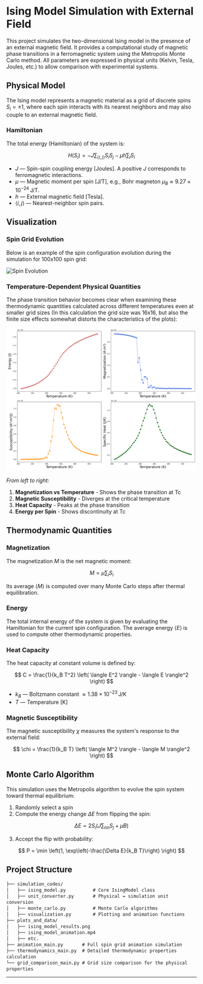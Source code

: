 # Ising Model Simulation with External Field

This project simulates the two-dimensional Ising model in the presence of an external magnetic field. It provides a computational study of magnetic phase transitions in a ferromagnetic system using the Metropolis Monte Carlo method. All parameters are expressed in physical units (Kelvin, Tesla, Joules, etc.) to allow comparison with experimental systems.

## Physical Model

The Ising model represents a magnetic material as a grid of discrete spins $S_i = \pm 1$, where each spin interacts with its nearest neighbors and may also couple to an external magnetic field.

### Hamiltonian

The total energy (Hamiltonian) of the system is:

$$
H(S_i) = -J \sum_{\langle i,j \rangle} S_i S_j - \mu h \sum_i S_i
$$

- $J$ — Spin-spin coupling energy [Joules]. A positive $J$ corresponds to ferromagnetic interactions.
- $\mu$ — Magnetic moment per spin [J/T], e.g., Bohr magneton $\mu_B \approx 9.27 \times 10^{-24} \, \text{J/T}$.
- $h$ — External magnetic field [Tesla].
- $\langle i,j \rangle$ — Nearest-neighbor spin pairs.

## Visualization

### Spin Grid Evolution

Below is an example of the spin configuration evolution during the simulation for 100x100 spin grid:

![Spin Evolution](https://media3.giphy.com/media/v1.Y2lkPTc5MGI3NjExdHdhbmR4cTQ3Z3h3cndjajd5cGVyaXp6OWpycDVtZ3F2b2s5bHYzNiZlcD12MV9pbnRlcm5hbF9naWZfYnlfaWQmY3Q9Zw/rx9YjGBgdHqDKvZt2c/giphy.gif)

### Temperature-Dependent Physical Quantities

The phase transition behavior becomes clear when examining these thermodynamic quantities calculated across different temperatures even at smaller grid sizes (In this calculation the grid size was 16x16, but also the finite size effects somewhat distorts the characteristics of the plots):

![Thermodynamic Quantities](plots_and_animations/ising_model_results.png)

*From left to right:*
1. **Magnetization vs Temperature** - Shows the phase transition at Tc
2. **Magnetic Susceptibility** - Diverges at the critical temperature
3. **Heat Capacity** - Peaks at the phase transition
4. **Energy per Spin** - Shows discontinuity at Tc

## Thermodynamic Quantities

### Magnetization

The magnetization $M$ is the net magnetic moment:

$$
M = \mu \sum_i S_i
$$

Its average $\langle M \rangle$ is computed over many Monte Carlo steps after thermal equilibration.

### Energy

The total internal energy of the system is given by evaluating the Hamiltonian for the current spin configuration. The average energy $\langle E \rangle$ is used to compute other thermodynamic properties.

### Heat Capacity

The heat capacity at constant volume is defined by:

$$
C = \frac{1}{k_B T^2} \left( \langle E^2 \rangle - \langle E \rangle^2 \right)
$$

- $k_B$ — Boltzmann constant $\approx 1.38 \times 10^{-23} \, \text{J/K}$
- $T$ — Temperature [K]

### Magnetic Susceptibility

The magnetic susceptibility $\chi$ measures the system's response to the external field:

$$
\chi = \frac{1}{k_B T} \left( \langle M^2 \rangle - \langle M \rangle^2 \right)
$$

## Monte Carlo Algorithm

This simulation uses the Metropolis algorithm to evolve the spin system toward thermal equilibrium:

1. Randomly select a spin
2. Compute the energy change $\Delta E$ from flipping the spin:

$$
\Delta E = 2 S_i \left(J \sum_{\text{nn}} S_j + \mu B \right)
$$

3. Accept the flip with probability:

$$
P = \min \left(1, \exp\left(-\frac{\Delta E}{k_B T}\right) \right)
$$

## Project Structure

```
├── simulation_codes/
│   ├── ising_model.py          # Core IsingModel class
│   ├── unit_converter.py       # Physical ↔ simulation unit conversion
│   ├── monte_carlo.py          # Monte Carlo algorithms
│   ├── visualization.py        # Plotting and animation functions
├── plots_and_data/
│   ├── ising_model_results.png
│   ├── ising_model_animation.mp4
│   ├── etc.
├── animation_main.py       # Full spin grid animation simulation
├── thermodynamics_main.py  # Detailed thermodynamic properties calculation
└── grid_comparison_main.py # Grid size comparison for the physical properties
```
---


